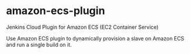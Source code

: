 amazon-ecs-plugin
=================

Jenkins Cloud Plugin for Amazon ECS (EC2 Container Service)

Use Amazon ECS plugin to dynamically provision a slave on Amazon ECS and run a single build on it.

